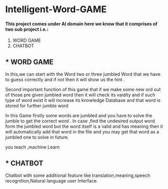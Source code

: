 # Intelligent-Word-GAME

#### This project comes under AI domain here we know that it comprises of two sub project i.e.:
1. WORD GAME
2. CHATBOT

## * WORD GAME
In this,we can start with the Word two or three jumbled Word that we have to guess correctly and if not then it will show us the hint .

Second important function of this game that if we make some new ord out of those pre given jumbled word then it will check its vaidity and if such type of word exist it will increase its knowledge Database and that word is stored for further jumble word

In this Game firstly some words are jumbled and you have  to solve the jumble to get the correct word . In case ,find the undesired output word form the jumbled word but the word itself is a valid and has meaning then it will automatically add that word in the file and you may get that word as a jumbled one to solve in  future.



you teach ,machine Learn


## * CHATBOT

Chatbot with some additional feature like translation,meaning,speech recognition,Natural language user Interface.

